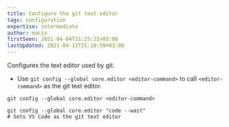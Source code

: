 ```yaml
---
title: Configure the git text editor
tags: configuration
expertise: intermediate
author: maciv
firstSeen: 2021-04-04T21:25:22+03:00
lastUpdated: 2021-04-13T21:10:59+03:00
---
```


Configures the text editor used by git.

- Use `git config --global core.editor <editor-command>` to call `<editor-command>` as the git text editor.

```shell
git config --global core.editor <editor-command>
```

```shell
git config --global core.editor "code --wait"
# Sets VS Code as the git text editor
```
